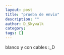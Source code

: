 ```yaml
---
layout: post
title: "prueba de envio"
description: ""
author: D_Skywalk
category: 
tags: []
---
```

blanco y con cables :_D
